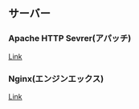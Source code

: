 ## サーバー

### Apache HTTP Sevrer(アパッチ)

[Link](https://httpd.apache.org/)

### Nginx(エンジンエックス)

[Link](https://www.nginx.co.jp/)

